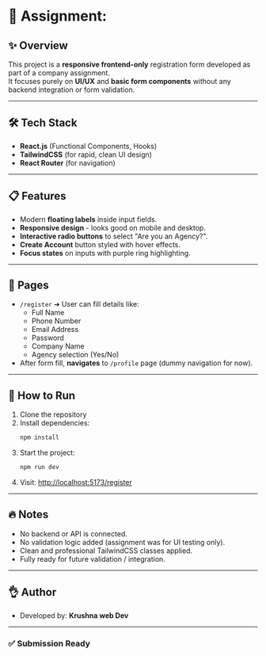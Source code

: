# 📄 Assignment: 

## ✨ Overview
This project is a **responsive frontend-only** registration form developed as part of a company assignment.  
It focuses purely on **UI/UX** and **basic form components** without any backend integration or form validation.

---

## 🛠️ Tech Stack
- **React.js** (Functional Components, Hooks)
- **TailwindCSS** (for rapid, clean UI design)
- **React Router** (for navigation)

---

## 📋 Features
- Modern **floating labels** inside input fields.
- **Responsive design** - looks good on mobile and desktop.
- **Interactive radio buttons** to select "Are you an Agency?".
- **Create Account** button styled with hover effects.
- **Focus states** on inputs with purple ring highlighting.

---

## 💽 Pages
- `/register` ➔ User can fill details like:
  - Full Name
  - Phone Number
  - Email Address
  - Password
  - Company Name
  - Agency selection (Yes/No)
- After form fill, **navigates** to `/profile` page (dummy navigation for now).

---

## 📂 How to Run
1. Clone the repository
2. Install dependencies:
   ```bash
   npm install
   ```
3. Start the project:
   ```bash
   npm run dev
   ```
4. Visit: [http://localhost:5173/register](http://localhost:5173/register)

---

## 🔥 Notes
- No backend or API is connected.
- No validation logic added (assignment was for UI testing only).
- Clean and professional TailwindCSS classes applied.
- Fully ready for future validation / integration.

---

## 👌 Author
- Developed by: **Krushna web Dev**

---

### ✅ Submission Ready


